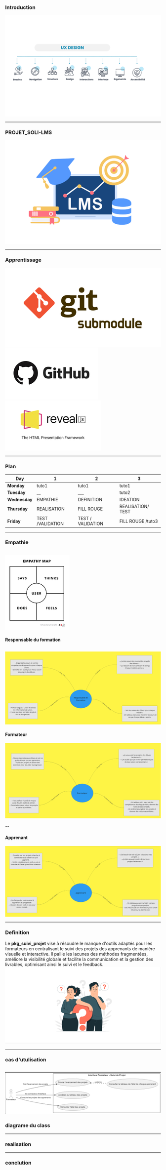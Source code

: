 ### Introduction
![introduction](image/ux-design.png "ux-design")
 
 
---

### PROJET_SOLI-LMS

![Soli-lms](image/soli-lms.png "ux-design")


---

### Apprentissage
![Soli-lms](image/git-submodule.png "ux-design")
![Soli-lms](image/github.png "ux-design")
![Soli-lms](image/reveal-js.png "ux-design")

---
###  Plan


| Day            |     1       |         2               |        3         | 
|------------    |-------------|-------------------------|------------------|
| **Monday**     | tuto1       |   tuto1                 |   tuto1          | 
| **Tuesday**    |      __     |       ___               |   tuto2          | 
| **Wednesday**  |   EMPATHIE  |   DEFINITION              |    IDEATION    | 
| **Thursday**   | REALISATION |     FILL ROUGE          |    REALISATION/ TEST    |
| **Friday**     | TEST /VALIDATION       |    TEST / VALIDATION     |      FILL ROUGE /tuto3           |

---
### Empathie
![Soli-lms](image/images.png "ux-design")
--
 #### Responsable du formation
![Soli-lms](image/responsable-empathy.png "ux-design")
--
 #### Formateur
![Soli-lms](image/Formateur-empathy.png "ux-design")

--
 #### Apprenant
![Soli-lms](image/apprenant-empathy.png "ux-design")



---
### Definition
   Le **pkg_suivi_projet** vise à résoudre le manque d'outils adaptés pour les formateurs en centralisant le suivi des projets des apprenants de manière visuelle et interactive. Il pallie les lacunes des méthodes fragmentées, améliore la visibilité globale et facilite la communication et la gestion des livrables, optimisant ainsi le suivi et le feedback.
![Soli-lms](image/definition.png "ux-design")


---
### cas d'utulisation
![Soli-lms](image/use_case.png "ux-design")
---
### diagrame du class 
---
### realisation
---
### conclution